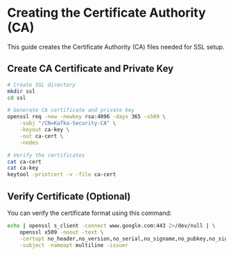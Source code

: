 # Creating the Certificate Authority (CA)

This guide creates the Certificate Authority (CA) files needed for SSL setup.

## Create CA Certificate and Private Key

```bash
# Create SSL directory
mkdir ssl
cd ssl 

# Generate CA certificate and private key
openssl req -new -newkey rsa:4096 -days 365 -x509 \
    -subj "/CN=Kafka-Security-CA" \
    -keyout ca-key \
    -out ca-cert \
    -nodes

# Verify the certificates
cat ca-cert
cat ca-key
keytool -printcert -v -file ca-cert
```

## Verify Certificate (Optional)

You can verify the certificate format using this command:

```bash
echo | openssl s_client -connect www.google.com:443 2>/dev/null | \
    openssl x509 -noout -text \
    -certopt no_header,no_version,no_serial,no_signame,no_pubkey,no_sigdump,no_aux \
    -subject -nameopt multiline -issuer
```